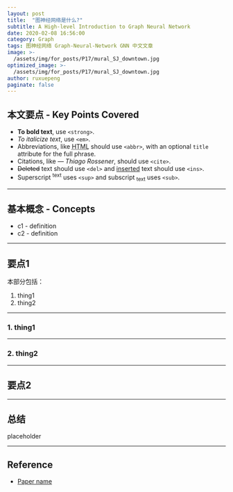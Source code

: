 ```yaml
---
layout: post
title:  "图神经网络是什么?"
subtitle: A High-level Introduction to Graph Neural Network
date: 2020-02-08 16:56:00
category: Graph
tags: 图神经网络 Graph-Neural-Network GNN 中文文章
image: >-
  /assets/img/for_posts/P17/mural_SJ_downtown.jpg
optimized_image: >-
  /assets/img/for_posts/P17/mural_SJ_downtown.jpg
author: ruxuepeng
paginate: false
---
```

## 本文要点 - Key Points Covered

* **To bold text**, use `<strong>`.
* _To italicize text_, use `<em>`.
* Abbreviations, like <abbr title="HyperText Markup Langage">HTML</abbr> should use `<abbr>`, with an optional `title` attribute for the full phrase.
* Citations, like <cite>&mdash; Thiago Rossener</cite>, should use `<cite>`.
* <del>Deleted</del> text should use `<del>` and <ins>inserted</ins> text should use `<ins>`.
* Superscript <sup>text</sup> uses `<sup>` and subscript <sub>text</sub> uses `<sub>`.  

---

## 基本概念 - Concepts
* c1 - definition
* c2 - definition  

---

## 要点1
本部分包括：
1. thing1
2. thing2

---
### 1. thing1  

---
### 2. thing2  

---
## 要点2

---

## 总结
placeholder

---
## Reference
* [Paper name](url)
